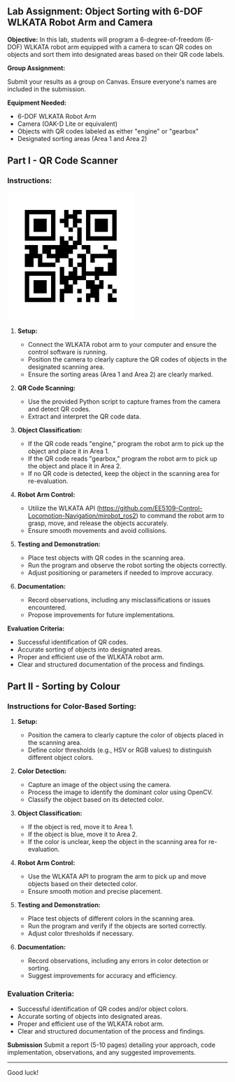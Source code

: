 ## Lab Assignment: Object Sorting with 6-DOF WLKATA Robot Arm and Camera

**Objective:**
In this lab, students will program a 6-degree-of-freedom (6-DOF) WLKATA robot arm equipped with a camera to scan QR codes on objects and sort them into designated areas based on their QR code labels.

**Group Assignment:**

Submit your results as a group on Canvas. Ensure everyone's names are included in the submission.

**Equipment Needed:**
- 6-DOF WLKATA Robot Arm
- Camera (OAK-D Lite or equivalent)
- Objects with QR codes labeled as either "engine" or "gearbox"
- Designated sorting areas (Area 1 and Area 2)

## Part I - QR Code Scanner

### Instructions:
![QR Code example](/images/gearbox.png)
1. **Setup:**
   - Connect the WLKATA robot arm to your computer and ensure the control software is running.
   - Position the camera to clearly capture the QR codes of objects in the designated scanning area.
   - Ensure the sorting areas (Area 1 and Area 2) are clearly marked.

2. **QR Code Scanning:**
   - Use the provided Python script to capture frames from the camera and detect QR codes.
   - Extract and interpret the QR code data.

3. **Object Classification:**
   - If the QR code reads "engine," program the robot arm to pick up the object and place it in Area 1.
   - If the QR code reads "gearbox," program the robot arm to pick up the object and place it in Area 2.
   - If no QR code is detected, keep the object in the scanning area for re-evaluation.

4. **Robot Arm Control:**
   - Utilize the WLKATA API (https://github.com/EE5109-Control-Locomotion-Navigation/mirobot_ros2) to command the robot arm to grasp, move, and release the objects accurately.
   - Ensure smooth movements and avoid collisions.

5. **Testing and Demonstration:**
   - Place test objects with QR codes in the scanning area.
   - Run the program and observe the robot sorting the objects correctly.
   - Adjust positioning or parameters if needed to improve accuracy.

6. **Documentation:**
   - Record observations, including any misclassifications or issues encountered.
   - Propose improvements for future implementations.

**Evaluation Criteria:**
- Successful identification of QR codes.
- Accurate sorting of objects into designated areas.
- Proper and efficient use of the WLKATA robot arm.
- Clear and structured documentation of the process and findings.

## Part II - Sorting by Colour
### **Instructions for Color-Based Sorting:**

1. **Setup:**
   - Position the camera to clearly capture the color of objects placed in the scanning area.
   - Define color thresholds (e.g., HSV or RGB values) to distinguish different object colors.

2. **Color Detection:**
   - Capture an image of the object using the camera.
   - Process the image to identify the dominant color using OpenCV.
   - Classify the object based on its detected color.

3. **Object Classification:**
   - If the object is red, move it to Area 1.
   - If the object is blue, move it to Area 2.
   - If the color is unclear, keep the object in the scanning area for re-evaluation.

4. **Robot Arm Control:**
   - Use the WLKATA API to program the arm to pick up and move objects based on their detected color.
   - Ensure smooth motion and precise placement.

5. **Testing and Demonstration:**
   - Place test objects of different colors in the scanning area.
   - Run the program and verify if the objects are sorted correctly.
   - Adjust color thresholds if necessary.

6. **Documentation:**
   - Record observations, including any errors in color detection or sorting.
   - Suggest improvements for accuracy and efficiency.

### **Evaluation Criteria:**
- Successful identification of QR codes and/or object colors.
- Accurate sorting of objects into designated areas.
- Proper and efficient use of the WLKATA robot arm.
- Clear and structured documentation of the process and findings.

**Submission**
Submit a report (5-10 pages) detailing your approach, code implementation, observations, and any suggested improvements.

---
Good luck!

